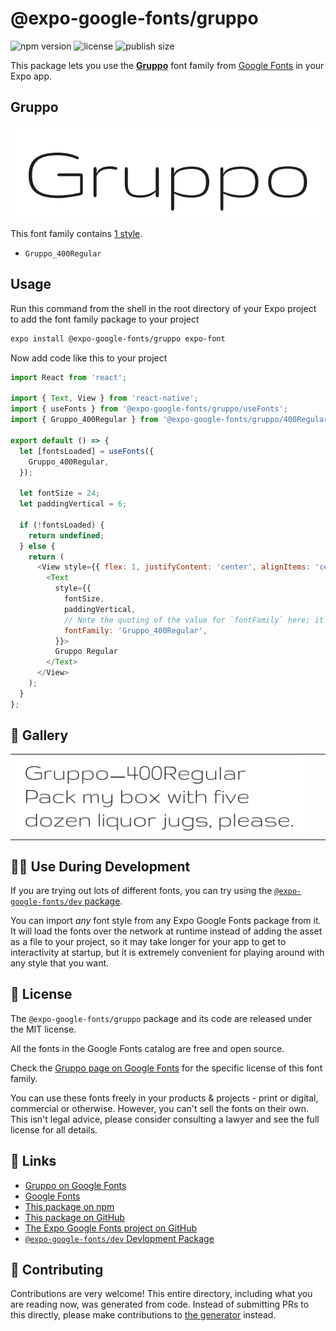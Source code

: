 # @expo-google-fonts/gruppo

![npm version](https://flat.badgen.net/npm/v/@expo-google-fonts/gruppo)
![license](https://flat.badgen.net/github/license/expo/google-fonts)
![publish size](https://flat.badgen.net/packagephobia/install/@expo-google-fonts/gruppo)

This package lets you use the [**Gruppo**](https://fonts.google.com/specimen/Gruppo) font family from [Google Fonts](https://fonts.google.com/) in your Expo app.

## Gruppo

![Gruppo](./font-family.png)

This font family contains [1 style](#-gallery).

- `Gruppo_400Regular`

## Usage

Run this command from the shell in the root directory of your Expo project to add the font family package to your project
```sh
expo install @expo-google-fonts/gruppo expo-font
```

Now add code like this to your project
```js
import React from 'react';

import { Text, View } from 'react-native';
import { useFonts } from '@expo-google-fonts/gruppo/useFonts';
import { Gruppo_400Regular } from '@expo-google-fonts/gruppo/400Regular';

export default () => {
  let [fontsLoaded] = useFonts({
    Gruppo_400Regular,
  });

  let fontSize = 24;
  let paddingVertical = 6;

  if (!fontsLoaded) {
    return undefined;
  } else {
    return (
      <View style={{ flex: 1, justifyContent: 'center', alignItems: 'center' }}>
        <Text
          style={{
            fontSize,
            paddingVertical,
            // Note the quoting of the value for `fontFamily` here; it expects a string!
            fontFamily: 'Gruppo_400Regular',
          }}>
          Gruppo Regular
        </Text>
      </View>
    );
  }
};

```

## 🔡 Gallery


||||
|-|-|-|
|![Gruppo_400Regular](.//400Regular/Gruppo_400Regular.ttf.png)||||


## 👩‍💻 Use During Development

If you are trying out lots of different fonts, you can try using the [`@expo-google-fonts/dev` package](https://github.com/freeboub/google-fonts/tree/master/font-packages/dev#readme).

You can import *any* font style from any Expo Google Fonts package from it. It will load the fonts
over the network at runtime instead of adding the asset as a file to your project, so it may take longer
for your app to get to interactivity at startup, but it is extremely convenient
for playing around with any style that you want.

## 📖 License

The `@expo-google-fonts/gruppo` package and its code are released under the MIT license.

All the fonts in the Google Fonts catalog are free and open source.

Check the [Gruppo page on Google Fonts](https://fonts.google.com/specimen/Gruppo) for the specific license of this font family.

You can use these fonts freely in your products & projects - print or digital, commercial or otherwise. However, you can't sell the fonts on their own. This isn't legal advice, please consider consulting a lawyer and see the full license for all details.

## 🔗 Links

- [Gruppo on Google Fonts](https://fonts.google.com/specimen/Gruppo)
- [Google Fonts](https://fonts.google.com/)
- [This package on npm](https://www.npmjs.com/package/@expo-google-fonts/gruppo)
- [This package on GitHub](https://github.com/freeboub/google-fonts/tree/master/font-packages/gruppo)
- [The Expo Google Fonts project on GitHub](https://github.com/freeboub/google-fonts)
- [`@expo-google-fonts/dev` Devlopment Package](https://github.com/freeboub/google-fonts/tree/master/font-packages/dev)

## 🤝 Contributing

Contributions are very welcome! This entire directory, including what you are reading now, was generated from code. Instead of submitting PRs to this directly, please make contributions to [the generator](https://github.com/freeboub/google-fonts/tree/master/packages/generator) instead.
